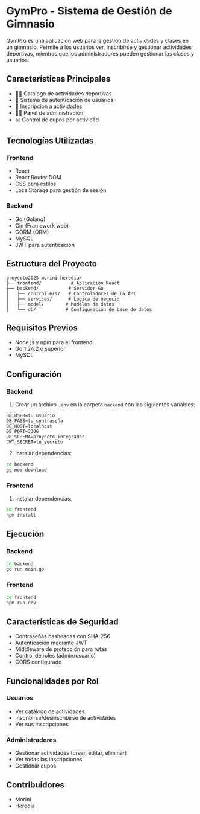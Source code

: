 # GymPro - Sistema de Gestión de Gimnasio

GymPro es una aplicación web para la gestión de actividades y clases en un gimnasio. Permite a los usuarios ver, inscribirse y gestionar actividades deportivas, mientras que los administradores pueden gestionar las clases y usuarios.

## Características Principales

- 🏋️‍♂️ Catálogo de actividades deportivas
- 👤 Sistema de autenticación de usuarios
- 📝 Inscripción a actividades
- 👨‍💼 Panel de administración
- 📊 Control de cupos por actividad

## Tecnologías Utilizadas

### Frontend
- React
- React Router DOM
- CSS para estilos
- LocalStorage para gestión de sesión

### Backend
- Go (Golang)
- Gin (Framework web)
- GORM (ORM)
- MySQL
- JWT para autenticación

## Estructura del Proyecto

```
proyecto2025-morini-heredia/
├── frontend/           # Aplicación React
├── backend/           # Servidor Go
│   ├── controllers/   # Controladores de la API
│   ├── services/      # Lógica de negocio
│   ├── model/        # Modelos de datos
│   └── db/           # Configuración de base de datos
```

## Requisitos Previos

- Node.js y npm para el frontend
- Go 1.24.2 o superior
- MySQL

## Configuración

### Backend
1. Crear un archivo `.env` en la carpeta `backend` con las siguientes variables:
```
DB_USER=tu_usuario
DB_PASS=tu_contraseña
DB_HOST=localhost
DB_PORT=3306
DB_SCHEMA=proyecto_integrador
JWT_SECRET=tu_secreto
```

2. Instalar dependencias:
```bash
cd backend
go mod download
```

### Frontend
1. Instalar dependencias:
```bash
cd frontend
npm install
```

## Ejecución

### Backend
```bash
cd backend
go run main.go
```

### Frontend
```bash
cd frontend
npm run dev
```

## Características de Seguridad

- Contraseñas hasheadas con SHA-256
- Autenticación mediante JWT
- Middleware de protección para rutas
- Control de roles (admin/usuario)
- CORS configurado

## Funcionalidades por Rol

### Usuarios
- Ver catálogo de actividades
- Inscribirse/desinscribirse de actividades
- Ver sus inscripciones

### Administradores
- Gestionar actividades (crear, editar, eliminar)
- Ver todas las inscripciones
- Gestionar cupos

## Contribuidores
- Morini
- Heredia 